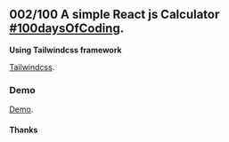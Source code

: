 ## 002/100 A simple React js Calculator [#100daysOfCoding](https://twitter.com/hashtag/100DaysOfCode?src=hashtag_click).

**Using Tailwindcss framework**

[Tailwindcss](https://tailwindcss.com).

### Demo

[Demo](https://wizardly-cray-c22279.netlify.com).

#### Thanks
